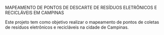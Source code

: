 MAPEAMENTO DE PONTOS DE DESCARTE DE RESÍDUOS ELETRÔNICOS E RECICLÁVEIS EM CAMPINAS

Este projeto tem como objetivo realizar o mapeamento de pontos de coletas de resíduos eletrônicos e recicláveis na cidade de Campinas.
